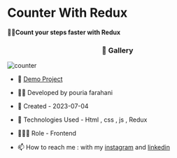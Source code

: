 # Counter With Redux
🏃‍♂️**Count your steps faster with Redux**
<h3 align="center"> 📸 Gallery </h3>

![counter](https://github.com/Pouria-Farahani-developer/CounterAppWithRedux/assets/109727844/8d15299f-5792-4b56-948e-4d452c2e151c)

- 🔗 [Demo Project](https://pouria-farahani-developer.github.io/CounterAppWithRedux/)

- 👨‍💻 Developed by pouria farahani

- 📆 Created - 2023-07-04

- 🤖 Technologies Used - Html , css , js , Redux

- 🕵🏻‍♀️ Role - Frontend

- 📫 How to reach me : with my [instagram](https://www.instagram.com/pouria_farahani_developer) and [linkedin](https://www.linkedin.com/in/pouria-farahani-developer)

